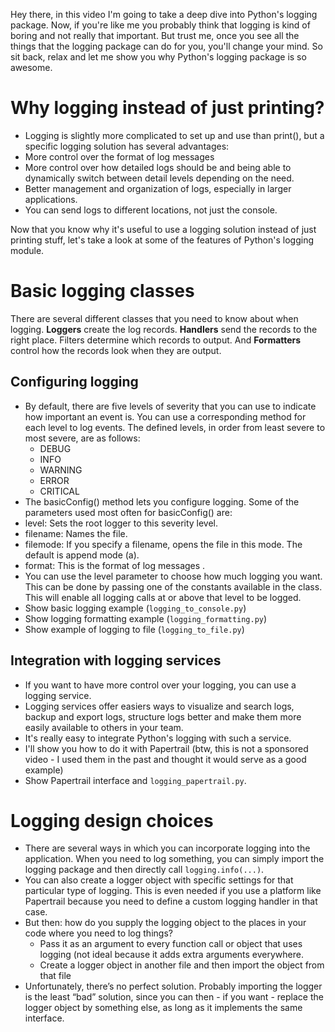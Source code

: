 Hey there, in this video I'm going to take a deep dive into Python's logging package. Now, if you're like me you probably think that logging is kind of boring and not really that important. But trust me, once you see all the things that the logging package can do for you, you'll change your mind. So sit back, relax and let me show you why Python's logging package is so awesome.

# **Why logging instead of just printing?**

- Logging is slightly more complicated to set up and use than print(), but a specific logging solution has several advantages:
- More control over the format of log messages
- More control over how detailed logs should be and being able to dynamically switch between detail levels depending on the need.
- Better management and organization of logs, especially in larger applications.
- You can send logs to different locations, not just the console.

Now that you know why it's useful to use a logging solution instead of just printing stuff, let's take a look at some of the features of Python's logging module.

# **Basic logging classes**

There are several different classes that you need to know about when logging. **Loggers** create the log records. **Handlers** send the records to the right place. Filters determine which records to output. And **Formatters** control how the records look when they are output.

## **Configuring logging**

- By default, there are five levels of severity that you can use to indicate how important an event is. You can use a corresponding method for each level to log events. The defined levels, in order from least severe to most severe, are as follows:
  - DEBUG
  - INFO
  - WARNING
  - ERROR
  - CRITICAL
- The basicConfig() method lets you configure logging. Some of the parameters used most often for basicConfig() are:
- level: Sets the root logger to this severity level.
- filename: Names the file.
- filemode: If you specify a filename, opens the file in this mode. The default is append mode (a).
- format: This is the format of log messages .
- You can use the level parameter to choose how much logging you want. This can be done by passing one of the constants available in the class. This will enable all logging calls at or above that level to be logged.
- Show basic logging example (`logging_to_console.py`)
- Show logging formatting example (`logging_formatting.py`)
- Show example of logging to file (`logging_to_file.py`)

## Integration with logging services

- If you want to have more control over your logging, you can use a logging service.
- Logging services offer easiers ways to visualize and search logs, backup and export logs, structure logs better and make them more easily available to others in your team.
- It's really easy to integrate Python's logging with such a service.
- I'll show you how to do it with Papertrail (btw, this is not a sponsored video - I used them in the past and thought it would serve as a good example)
- Show Papertrail interface and `logging_papertrail.py`.

# **Logging design choices**

- There are several ways in which you can incorporate logging into the application. When you need to log something, you can simply import the logging package and then directly call `logging.info(...)`.
- You can also create a logger object with specific settings for that particular type of logging. This is even needed if you use a platform like Papertrail because you need to define a custom logging handler in that case.
- But then: how do you supply the logging object to the places in your code where you need to log things?
  - Pass it as an argument to every function call or object that uses logging (not ideal because it adds extra arguments everywhere.
  - Create a logger object in another file and then import the object from that file
- Unfortunately, there’s no perfect solution. Probably importing the logger is the least “bad” solution, since you can then - if you want - replace the logger object by something else, as long as it implements the same interface.
